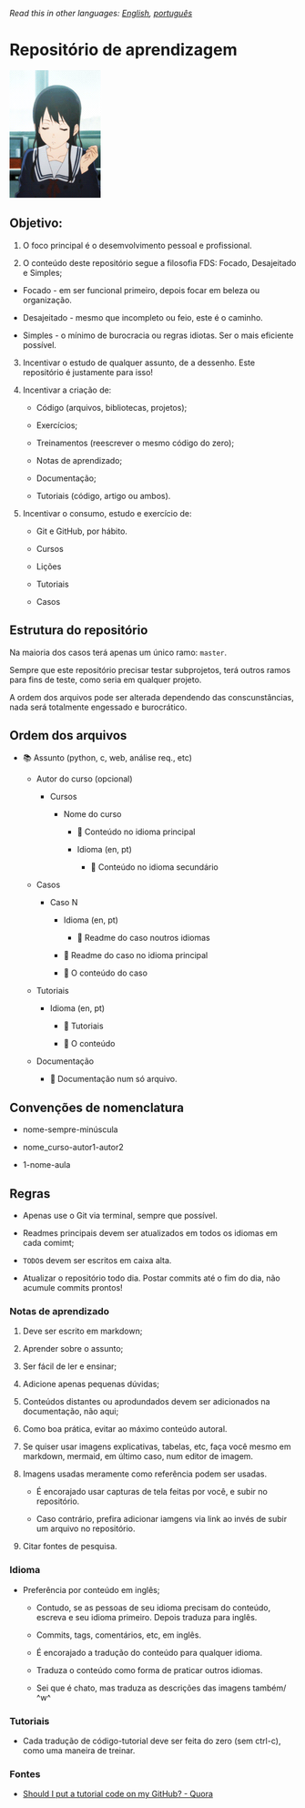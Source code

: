 *Read this in other languages: [English](readme.md), [português](readme.pt.md)*

# Repositório de aprendizagem

![](amazing-selfish.gif)

## Objetivo:

1. O foco principal é o desemvolvimento pessoal e profissional.

2. O conteúdo deste repositório segue a filosofia FDS: Focado, Desajeitado e Simples;

  * Focado - em ser funcional primeiro, depois focar em beleza ou organização.
  
  * Desajeitado - mesmo que incompleto ou feio, este é o caminho.

  * Simples - o mínimo de burocracia ou regras idiotas. Ser o mais eficiente possível.

3. Incentivar o estudo de qualquer assunto, de  a dessenho. Este repositório é justamente para isso!

4. Incentivar a criação de:
   
   * Código (arquivos, bibliotecas, projetos);
   
   * Exercícios;
   
   * Treinamentos (reescrever o mesmo  código do zero);
   
   * Notas de aprendizado;
   
   * Documentação;
   
   * Tutoriais (código, artigo  ou ambos).

5. Incentivar o consumo, estudo e exercício de:

   * Git e GitHub, por hábito.
   
   * Cursos
   
   * Lições
   
   * Tutoriais
   
   * Casos

## Estrutura do repositório

Na maioria dos casos terá apenas um único ramo: `master`.

Sempre que este repositório precisar testar subprojetos, terá outros ramos para fins de teste, como seria em qualquer projeto.

A ordem dos arquivos pode ser alterada dependendo das conscunstâncias, nada será totalmente engessado e burocrático.

## Ordem dos arquivos

* :books: Assunto (python, c, web, análise req., etc)
  
  * Autor do curso (opcional)
  
    * Cursos
      
      * Nome do curso
        
        * :book: Conteúdo no idioma principal
        
        * Idioma (en, pt)
          
          * :book: Conteúdo no idioma secundário
  
  * Casos
    
    * Caso N
      
      * Idioma (en, pt)
        
        * :book: Readme do caso noutros idiomas
      
      * :book: Readme do  caso no idioma principal
      
      * :toolbox: O conteúdo do caso
  
  * Tutoriais
    
    * Idioma (en, pt)
      
      * :book: Tutoriais
      
      * :toolbox: O conteúdo
  
  * Documentação
    
    * :book: Documentação num só arquivo.

## Convenções de nomenclatura

* nome-sempre-minúscula

* nome_curso-autor1-autor2

* 1-nome-aula

## Regras

* Apenas use o Git via terminal, sempre que possível.

* Readmes principais devem ser atualizados em todos os idiomas em cada comimt;

* `TODΟ`s devem ser escritos em caixa alta.

* Atualizar o repositório todo dia. Postar commits até o fim do dia, não acumule commits prontos!

### Notas de aprendizado

1. Deve ser escrito em markdown;

2. Aprender sobre o assunto;

3. Ser fácil de ler e ensinar;

4. Adicione apenas pequenas dúvidas;

5. Conteúdos distantes ou aprodundados devem ser adicionados na documentação, não aqui;

6. Como boa prática, evitar ao máximo conteúdo autoral.

7. Se quiser usar imagens explicativas, tabelas, etc, faça você mesmo em markdown, mermaid, em último caso, num editor de imagem.

8.  Imagens usadas meramente como referência podem ser usadas.
    
    * É encorajado usar capturas de tela feitas por você, e subir no repositório.
    
    * Caso contrário, prefira adicionar iamgens via link ao invés de subir um arquivo no repositório.

9.  Citar fontes de pesquisa.

### Idioma

* Preferência por conteúdo em inglês;
  
  * Contudo, se as pessoas de seu idioma precisam do conteúdo, escreva e seu idioma primeiro. Depois traduza para inglês.
  
  * Commits, tags, comentários, etc, em inglês.
  
  * É encorajado a tradução do conteúdo para qualquer idioma.
  
  * Traduza o conteúdo como forma de praticar outros idiomas.
  
  * Sei que é chato, mas traduza as descrições das imagens também/ ^w^

### Tutoriais

* Cada tradução de código-tutorial deve ser feita do zero (sem ctrl-c), como uma maneira de treinar.

### Fontes

* [Should I put a tutorial code on my GitHub? - Quora](https://www.quora.com/Should-I-put-a-tutorial-code-on-my-GitHub)